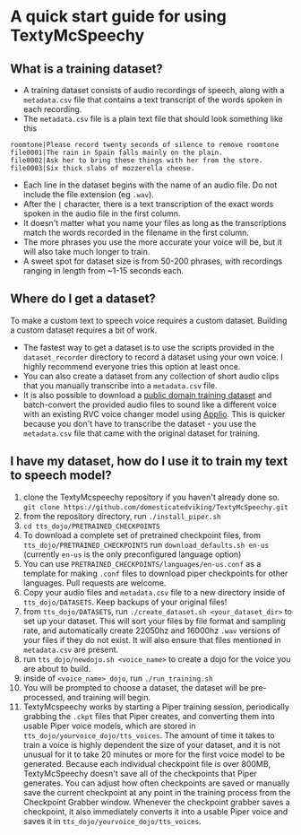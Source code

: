 # A quick start guide for using TextyMcSpeechy 

## What is a training dataset?
- A training dataset consists of audio recordings of speech, along with a `metadata.csv` file that contains a text transcript of the words spoken in each recording.
- The `metadata.csv` file is a plain text file that should look something like this
```
roomtone|Please record twenty seconds of silence to remove roomtone
file0001|The rain in Spain falls mainly on the plain.
file0002|Ask her to bring these things with her from the store.
file0003|Six thick slabs of mozzerella cheese.
```
- Each line in the dataset begins with the name of an audio file. Do not include the file extension (eg `.wav`). 
- After the `|` character, there is a text transcription of the exact words spoken in the audio file in the first column.
- It doesn't matter what you name your files as long as the transcriptions match the words recorded in the filename in the first column.
- The more phrases you use the more accurate your voice will be, but it will also take much longer to train.
- A sweet spot for dataset size is from 50-200 phrases, with recordings ranging in length from ~1-15 seconds each.

## Where do I get a dataset?
To make a custom text to speech voice requires a custom dataset.   Building a custom dataset requires a bit of work.
- The fastest way to get a dataset is to use the scripts provided in the `dataset_recorder` directory to record a dataset using your own voice. I highly recommend everyone tries this option at least once.
- You can also create a dataset from any collection of short audio clips that you manually transcribe into a `metadata.csv` file.
- It is also possible to download a [public domain training dataset](https://github.com/jim-schwoebel/voice_datasets) and batch-convert the provided audio files to sound like a different voice with an existing RVC voice changer model using [Applio](https://github.com/IAHispano/Applio).  This is quicker because you don't have to transcribe the dataset - you use the `metadata.csv` file that came with the original dataset for training.


## I have my dataset, how do I use it to train my text to speech model?

1. clone the TextyMcspeechy repository if you haven't already done so. `git clone https://github.com/domesticatedviking/TextyMcSpeechy.git`
2. from the repository directory, run `./install_piper.sh`
3. `cd tts_dojo/PRETRAINED_CHECKPOINTS`
4. To download a complete set of pretrained checkpoint files, from `tts_dojo/PRETRAINED_CHECKPOINTS` run `download_defaults.sh en-us` (currently `en-us` is the only preconfigured language option)
6. You can use `PRETRAINED_CHECKPOINTS/languages/en-us.conf` as a template for making `.conf` files to download piper checkpoints for other languages.  Pull requests are welcome.
7. Copy your audio files and `metadata.csv` file to a new directory inside of `tts_dojo/DATASETS`.  Keep backups of your original files!  
8. from `tts_dojo/DATASETS`, run `./create_dataset.sh <your_dataset_dir>` to set up your dataset.  This will sort your files by file format and sampling rate, and automatically create 22050hz and 16000hz `.wav` versions of your files if they do not exist. It will also ensure that files mentioned in `metadata.csv` are present.
9. run `tts_dojo/newdojo.sh <voice_name>` to create a dojo for the voice you are about to build.
10. inside of `<voice_name>_dojo`, run `./run_training.sh`
11. You will be prompted to choose a dataset, the dataset will be pre-processed, and training will begin.
12. TextyMcspeechy works by starting a Piper training session, periodically grabbing the `.ckpt` files that Piper creates, and converting them into usable Piper voice models, which are stored in `tts_dojo/yourvoice_dojo/tts_voices`. The amount of time it takes to train a voice is highly dependent the size of your dataset, and it is not unusual for it to take 20 minutes or more for the first voice model to be generated.    Because each individual checkpoint file is over 800MB, TextyMcSpeechy doesn't save all of the checkpoints that Piper generates.   You can adjust how often checkpoints are saved or manually save the current checkpoint at any point in the training process from the Checkpoint Grabber window.  Whenever the checkpoint grabber saves a checkpoint, it also immediately converts it into a usable Piper voice and saves it in `tts_dojo/yourvoice_dojo/tts_voices`.
